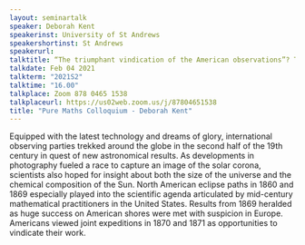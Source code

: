 ```yaml
---
layout: seminartalk
speaker: Deborah Kent
speakerinst: University of St Andrews
speakershortinst: St Andrews
speakerurl: 
talktitle: “The triumphant vindication of the American observations”? The Spanish eclipse expedition of 1870
talkdate: Feb 04 2021
talkterm: "2021S2"
talktime: "16.00"
talkplace: Zoom 878 0465 1538
talkplaceurl: https://us02web.zoom.us/j/87804651538
title: "Pure Maths Colloquium - Deborah Kent"
---
```


Equipped with the latest technology and dreams of glory, international observing parties trekked around the globe in the second half of the 19th century in quest of new astronomical results. As developments in photography fueled a race to capture an image of the solar corona, scientists also hoped for insight about both the size of the universe and the chemical composition of the Sun. North American eclipse paths in 1860 and 1869 especially played into the scientific agenda articulated by mid-century mathematical practitioners in the United States. Results from 1869 heralded as huge success on American shores were met with suspicion in Europe. Americans viewed joint expeditions in 1870 and 1871 as opportunities to vindicate their work.  